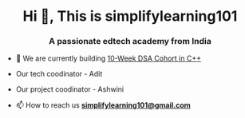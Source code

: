 <h1 align="center">Hi 👋, This is simplifylearning101</h1>
<h3 align="center">A passionate edtech academy from India</h3>

- 🔭 We are currently building [10-Week DSA Cohort in C++](https://github.com/simplifylearning101/dsa_with_cpp)

- Our tech coodinator - Adit 
- Our project coodinator - Ashwini
- 📫 How to reach us **simplifylearning101@gmail.com**

